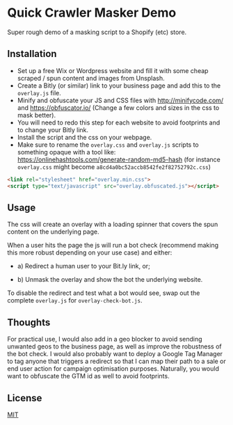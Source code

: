 # Quick Crawler Masker Demo

Super rough demo of a masking script to a Shopify (etc) store.

## Installation

* Set up a free Wix or Wordpress website and fill it with some cheap scraped / spun content and images from Unsplash.
* Create a Bitly (or similar) link to your business page and add this to the `overlay.js` file.
* Minify and obfuscate your JS and CSS files with http://minifycode.com/ and https://obfuscator.io/ (Change a few colors and sizes in the css to mask better).
* You will need to redo this step for each website to avoid footprints and to change your Bitly link.
* Install the script and the css on your webpage.
* Make sure to rename the `overlay.css` and `overlay.js` scripts to something opaque with a tool like: https://onlinehashtools.com/generate-random-md5-hash (for instance `overlay.css` might become `a8cd4a0bc52accb8542fe2f82752792c.css`)
```html
<link rel="stylesheet" href="overlay.min.css">
<script type="text/javascript" src="overlay.obfuscated.js"></script>
```

## Usage

The css will create an overlay with a loading spinner that covers the spun content on the underlying page.

When a user hits the page the js will run a bot check (recommend making this more robust depending on your use case) and either:

* a) Redirect a human user to your Bit.ly link, or;

* b) Unmask the overlay and show the bot the underlying website.


To disable the redirect and test what a bot would see, swap out the complete `overlay.js` for `overlay-check-bot.js`.

## Thoughts

For practical use, I would also add in a geo blocker to avoid sending unwanted geos to the business page, as well as improve the robustness of the bot check.
I would also probably want to deploy a Google Tag Manager to tag anyone that triggers a redirect so that I can map their path to a sale or end user action for campaign optimisation purposes. Naturally, you would want to obfuscate the GTM id as well to avoid footprints.


## License
[MIT](https://choosealicense.com/licenses/mit/)